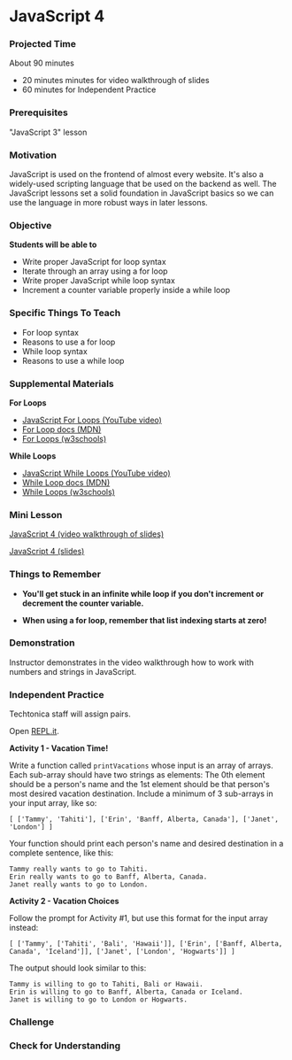 # JavaScript 4

### Projected Time
About 90 minutes
- 20 minutes minutes for video walkthrough of slides
- 60 minutes for Independent Practice

### Prerequisites

"JavaScript 3" lesson

### Motivation
JavaScript is used on the frontend of almost every website. It's also a widely-used scripting language that be used on the backend as well. The JavaScript lessons set a solid foundation in JavaScript basics so we can use the language in more robust ways in later lessons.

### Objective
**Students will be able to**
- Write proper JavaScript for loop syntax
- Iterate through an array using a for loop
- Write proper JavaScript while loop syntax
- Increment a counter variable properly inside a while loop

### Specific Things To Teach
- For loop syntax
- Reasons to use a for loop
- While loop syntax
- Reasons to use a while loop

### Supplemental Materials

**For Loops**

- [JavaScript For Loops (YouTube video)](https://www.youtube.com/watch?v=24Wpg6njlYI)
- [For Loop docs (MDN)](https://developer.mozilla.org/en-US/docs/Web/JavaScript/Reference/Statements/for)
- [For Loops (w3schools)](https://www.w3schools.com/js/js_loop_for.asp)

**While Loops**

- [JavaScript While Loops (YouTube video)](https://www.youtube.com/watch?v=PpbFyLTtpWI)
- [While Loop docs (MDN)](https://developer.mozilla.org/en-US/docs/Web/JavaScript/Reference/Statements/while)
- [While Loops (w3schools)](https://www.w3schools.com/js/js_loop_while.asp)

### Mini Lesson

[JavaScript 4 (video walkthrough of slides)](https://drive.google.com/open?id=1U9bp0sPD1QzNhXt5xoPmsgC-5bA1RAO7)

[JavaScript 4 (slides)](https://docs.google.com/presentation/d/1-TEyN4TTjP9c9WGcThS1jQmVoY4pG-xt9gjbDhJkUTc/edit?usp=sharing)


### Things to Remember

- **You'll get stuck in an infinite while loop if you don't increment or decrement the counter variable.**

- **When using a for loop, remember that list indexing starts at zero!**


### Demonstration

Instructor demonstrates in the video walkthrough how to work with numbers and strings in JavaScript.


### Independent Practice

Techtonica staff will assign pairs.

Open [REPL.it](https://www.repl.it). 

**Activity 1 - Vacation Time!**

Write a function called `printVacations` whose input is an array of arrays. Each sub-array should have two strings as elements: The 0th element should be a person's name and the 1st element should be that person's most desired vacation destination. Include a minimum of 3 sub-arrays in your input array, like so:

`[ ['Tammy', 'Tahiti'], ['Erin', 'Banff, Alberta, Canada'], ['Janet', 'London'] ]`  

Your function should print each person's name and desired destination in a complete sentence, like this:

`Tammy really wants to go to Tahiti.`  
`Erin really wants to go to Banff, Alberta, Canada.`  
`Janet really wants to go to London.`  

**Activity 2 - Vacation Choices**

Follow the prompt for Activity #1, but use this format for the input array instead:

`[ ['Tammy', ['Tahiti', 'Bali', 'Hawaii']], ['Erin', ['Banff, Alberta, Canada', 'Iceland']], ['Janet', ['London', 'Hogwarts']] ]` 

The output should look similar to this:

`Tammy is willing to go to Tahiti, Bali or Hawaii.`  
`Erin is willing to go to Banff, Alberta, Canada or Iceland.`  
`Janet is willing to go to London or Hogwarts.`  


### Challenge


### Check for Understanding

